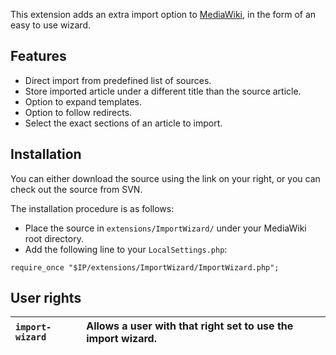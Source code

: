 This extension adds an extra import option to [MediaWiki](http://www.mediawiki.org/), in the form of an easy to use wizard.

## Features ##
  * Direct import from predefined list of sources.
  * Store imported article under a different title than the source article.
  * Option to expand templates.
  * Option to follow redirects.
  * Select the exact sections of an article to import.

## Installation ##
You can either download the source using the link on your right, or you can check out the source from SVN.

The installation procedure is as follows:
  * Place the source in `extensions/ImportWizard/` under your MediaWiki root directory.
  * Add the following line to your `LocalSettings.php`:
```
require_once "$IP/extensions/ImportWizard/ImportWizard.php";
```

## User rights ##
| `import-wizard` | Allows a user with that right set to use the import wizard. |
|:----------------|:------------------------------------------------------------|